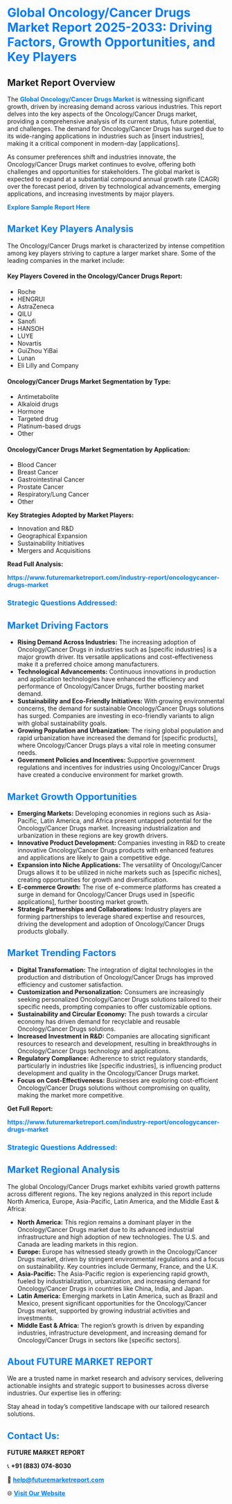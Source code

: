 <h1 style="color: #007BFF;">Global Oncology/Cancer Drugs Market Report 2025-2033: Driving Factors, Growth Opportunities, and Key Players</h1>

<section id="overview">
<h2>Market Report Overview</h2>
<p>The <a href="https://www.futuremarketreport.com/industry-report/oncologycancer-drugs-market" style="color: #007BFF; text-decoration: none;"><strong>Global Oncology/Cancer Drugs Market</strong></a> is witnessing significant growth, driven by increasing demand across various industries. This report delves into the key aspects of the Oncology/Cancer Drugs market, providing a comprehensive analysis of its current status, future potential, and challenges. The demand for Oncology/Cancer Drugs has surged due to its wide-ranging applications in industries such as [insert industries], making it a critical component in modern-day [applications].</p>
<p>As consumer preferences shift and industries innovate, the Oncology/Cancer Drugs market continues to evolve, offering both challenges and opportunities for stakeholders. The global market is expected to expand at a substantial compound annual growth rate (CAGR) over the forecast period, driven by technological advancements, emerging applications, and increasing investments by major players.</p>
</section>

<section id="overview">
<p><a href="https://www.futuremarketreport.com/request-sample/reportId=61472" style="color: #007BFF; text-decoration: none;"><strong>Explore Sample Report Here</strong></a></p>
</section>

<section id="key-players">
<h2 style="color: #007BFF;">Market Key Players Analysis</h2>
<p>The Oncology/Cancer Drugs market is characterized by intense competition among key players striving to capture a larger market share. Some of the leading companies in the market include:</p>
<h4>Key Players Covered in the Oncology/Cancer Drugs Report:</h4>
<ul><li>Roche</li><li>HENGRUI</li><li>AstraZeneca</li><li>QILU</li><li>Sanofi</li><li>HANSOH</li><li>LUYE</li><li>Novartis</li><li>GuiZhou YiBai</li><li>Lunan</li><li>Eli Lilly and Company</li></ul>
<h4>Oncology/Cancer Drugs Market Segmentation by Type:</h4>
<ul><li>Antimetabolite</li><li>Alkaloid drugs</li><li>Hormone</li><li>Targeted drug</li><li>Platinum-based drugs</li><li>Other</li></ul>

<h4>Oncology/Cancer Drugs Market Segmentation by Application:</h4>
<ul><li>Blood Cancer</li><li>Breast Cancer</li><li>Gastrointestinal Cancer</li><li>Prostate Cancer</li><li>Respiratory/Lung Cancer</li><li>Other</li></ul>
<p><strong>Key Strategies Adopted by Market Players:</strong></p>
<ul>
<li>Innovation and R&D</li>
<li>Geographical Expansion</li>
<li>Sustainability Initiatives</li>
<li>Mergers and Acquisitions</li>
</ul>
</section>

<section>
<p><strong>Read Full Analysis: </strong></p><a href="https://www.futuremarketreport.com/industry-report/oncologycancer-drugs-market" style="color: #007BFF; text-decoration: none;"><strong>https://www.futuremarketreport.com/industry-report/oncologycancer-drugs-market</strong></a>
<h3 style="color: #007BFF;">Strategic Questions Addressed:</h3>
</section>

<section id="driving-factors">
<h2 style="color: #007BFF;">Market Driving Factors</h2>
<ul>
<li><strong>Rising Demand Across Industries:</strong> The increasing adoption of Oncology/Cancer Drugs in industries such as [specific industries] is a major growth driver. Its versatile applications and cost-effectiveness make it a preferred choice among manufacturers.</li>
<li><strong>Technological Advancements:</strong> Continuous innovations in production and application technologies have enhanced the efficiency and performance of Oncology/Cancer Drugs, further boosting market demand.</li>
<li><strong>Sustainability and Eco-Friendly Initiatives:</strong> With growing environmental concerns, the demand for sustainable Oncology/Cancer Drugs solutions has surged. Companies are investing in eco-friendly variants to align with global sustainability goals.</li>
<li><strong>Growing Population and Urbanization:</strong> The rising global population and rapid urbanization have increased the demand for [specific products], where Oncology/Cancer Drugs plays a vital role in meeting consumer needs.</li>
<li><strong>Government Policies and Incentives:</strong> Supportive government regulations and incentives for industries using Oncology/Cancer Drugs have created a conducive environment for market growth.</li>
</ul>
</section>

<section id="growth-opportunities">
<h2 style="color: #007BFF;">Market Growth Opportunities</h2>
<ul>
<li><strong>Emerging Markets:</strong> Developing economies in regions such as Asia-Pacific, Latin America, and Africa present untapped potential for the Oncology/Cancer Drugs market. Increasing industrialization and urbanization in these regions are key growth drivers.</li>
<li><strong>Innovative Product Development:</strong> Companies investing in R&D to create innovative Oncology/Cancer Drugs products with enhanced features and applications are likely to gain a competitive edge.</li>
<li><strong>Expansion into Niche Applications:</strong> The versatility of Oncology/Cancer Drugs allows it to be utilized in niche markets such as [specific niches], creating opportunities for growth and diversification.</li>
<li><strong>E-commerce Growth:</strong> The rise of e-commerce platforms has created a surge in demand for Oncology/Cancer Drugs used in [specific applications], further boosting market growth.</li>
<li><strong>Strategic Partnerships and Collaborations:</strong> Industry players are forming partnerships to leverage shared expertise and resources, driving the development and adoption of Oncology/Cancer Drugs products globally.</li>
</ul>
</section>

<section id="trending-factors">
<h2 style="color: #007BFF;">Market Trending Factors</h2>
<ul>
<li><strong>Digital Transformation:</strong> The integration of digital technologies in the production and distribution of Oncology/Cancer Drugs has improved efficiency and customer satisfaction.</li>
<li><strong>Customization and Personalization:</strong> Consumers are increasingly seeking personalized Oncology/Cancer Drugs solutions tailored to their specific needs, prompting companies to offer customizable options.</li>
<li><strong>Sustainability and Circular Economy:</strong> The push towards a circular economy has driven demand for recyclable and reusable Oncology/Cancer Drugs solutions.</li>
<li><strong>Increased Investment in R&D:</strong> Companies are allocating significant resources to research and development, resulting in breakthroughs in Oncology/Cancer Drugs technology and applications.</li>
<li><strong>Regulatory Compliance:</strong> Adherence to strict regulatory standards, particularly in industries like [specific industries], is influencing product development and quality in the Oncology/Cancer Drugs market.</li>
<li><strong>Focus on Cost-Effectiveness:</strong> Businesses are exploring cost-efficient Oncology/Cancer Drugs solutions without compromising on quality, making the market more competitive.</li>
</ul>
</section>

<section>
<p><strong>Get Full Report: </strong></p><a href="https://www.futuremarketreport.com/industry-report/oncologycancer-drugs-market" style="color: #007BFF; text-decoration: none;"><strong>https://www.futuremarketreport.com/industry-report/oncologycancer-drugs-market</strong></a>
<h3 style="color: #007BFF;">Strategic Questions Addressed:</h3>
</section>


<section id="regional-analysis">
<h2 style="color: #007BFF;">Market Regional Analysis</h2>
<p>The global Oncology/Cancer Drugs market exhibits varied growth patterns across different regions. The key regions analyzed in this report include North America, Europe, Asia-Pacific, Latin America, and the Middle East & Africa:</p>
<ul>
<li><strong>North America:</strong> This region remains a dominant player in the Oncology/Cancer Drugs market due to its advanced industrial infrastructure and high adoption of new technologies. The U.S. and Canada are leading markets in this region.</li>
<li><strong>Europe:</strong> Europe has witnessed steady growth in the Oncology/Cancer Drugs market, driven by stringent environmental regulations and a focus on sustainability. Key countries include Germany, France, and the U.K.</li>
<li><strong>Asia-Pacific:</strong> The Asia-Pacific region is experiencing rapid growth, fueled by industrialization, urbanization, and increasing demand for Oncology/Cancer Drugs in countries like China, India, and Japan.</li>
<li><strong>Latin America:</strong> Emerging markets in Latin America, such as Brazil and Mexico, present significant opportunities for the Oncology/Cancer Drugs market, supported by growing industrial activities and investments.</li>
<li><strong>Middle East & Africa:</strong> The region’s growth is driven by expanding industries, infrastructure development, and increasing demand for Oncology/Cancer Drugs in sectors like [specific sectors].</li>
</ul>
</section>

<footer>
<h2 style="color: #007BFF;">About FUTURE MARKET REPORT</h2>
<p>We are a trusted name in market research and advisory services, delivering actionable insights and strategic support to businesses across diverse industries. Our expertise lies in offering:</p>

<p>Stay ahead in today’s competitive landscape with our tailored research solutions.</p>

<h2 style="color: #007BFF;">Contact Us:</h2>
<p><strong>FUTURE MARKET REPORT</strong></p>
<p>📞 <strong>+91 (883) 074-8030</strong></p>
<p>📧 <strong><a href="mailto:help@futuremarketreport.com" style="color: #007BFF;">help@futuremarketreport.com</a></strong></p>
<p>🌐 <strong><a href="https://www.futuremarketreport.com/" style="color: #007BFF;">Visit Our Website</a></strong></p>
</footer>